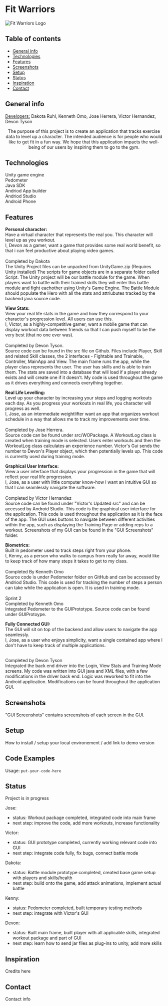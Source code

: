 # Fit Warriors
![Fit Warriors Logo](https://cdn1.imggmi.com/uploads/2019/9/16/5a06c81970fb6e951a290ce9ba9742af-full.png)

## Table of contents
* [General info](#general-info)
* [Technologies](#technologies)
* [Features](#features)
* [Screenshots](#screenshots)
* [Setup](#setup)
* [Status](#status)
* [Inspiration](#inspiration)
* [Contact](#contact)

## General info
<u>Developers:</u> Dakota Ruhl, Kenneth Omo, Jose Herrera, Victor Hernandez, Devon Tyson

<center>The purpose of this project is to create an application that tracks exercise data to level up a character. The intended audience is for people who would like to get fit in a fun way. We hope that this application impacts the well-being of our users by inspiring them to go to the gym. </center>

## Technologies
Unity game engine <br>
Pedometer <br>
Java SDK <br>
Andriod App builder <br>
Andriod Studio <br>
Android Phone <br>

## Features
 <b>Personal character:</b> <br> 
 Have a virtual character that represents the real you. This character will level up as you workout.<br>
  I, Devon as a gamer, want a game that provides some real world benefit, so that i can feel productive about playing video games. <br><BR>
  Completed by Dakota<BR>
 The Unity Project files can be unpacked from UnityGame.zip (Requires Unity installed) The scripts for game objects are in a separate folder called Script. The Unity project will be our battle module for the game. When players want to battle with their trained skills they will enter this battle module and fight eachother using Unity's Game Engine. The Battle Module should populate the Hero with all the stats and attriubutes tracked by the backend java source code. 
  
<b>View Stats:</b> <br>
  View your real life stats in the game and how they correspond to your character's progression level. All users can use this. <br>
  I, Victor, as a highly-competitive gamer, want a mobile game that can display workout data between friends so that I can push myself to   be the very best (that no one ever was).<br><br>
  Completed by Devon Tyson.<BR>
 Source code can be found in the src file on Github. Files include Player, Skill and related Skill classes, the 2 interfaces - Fightable and Trainable, Controller, MainApp and View. The main frame runs the app, while the player class represents the user. The user has skills and is able to train them. The stats are saved into a database that will load if a player already exists and will create one if it doesn't. My code is used throughout the game as it drives everything and connects everything together.
 
  
<b>Real Life Levelling:</b> <br>
 Level up your character by increasing your steps and logging workouts each day. As you progress your workouts in real life, you character will progress as well. <br>
I, Jose, as an intermediate weightlifter want an app that organizes workout schedule in a way that allows me to track my improvements over time.<br><br>
Completed by Jose Herrera.<BR>
 Source code can be found under src/WOPackage.  A WorkoutLog class is created when training mode is selected.  Users enter workouts and then the WorkoutLog class calculates an experience number.  Victor's Gui sends the number to Devon's Player object, which then potentially levels up.  This code is currently used during training mode.
  
<b>Graphical User Interface:</b> <br>
  View a user interface that displays your progression in the game that will reflect your real life progression. <br>
I, Jose, as a user with little computer know-how I want an intuitive GUI so that I can seamlessly navigate the software.<br><br>
Completed by Victor Hernandez<br>
Source code can be found under "Victor's Updated src" and can be accessed by Android Studio.
This code is the graphical user interface for the application. This code is used throughout the application as it is the face of the app. The GUI uses buttons to navigate between different activities within the app, such as displaying the Training Page or adding reps to a workout. Screenshots of my GUI can be found in the "GUI Screenshots" folder.


<b>Biometrics:</b> <br>
Built in pedometer used to track steps right from your phone. <br>
I, Kenny, as a person who walks to campus from really far away, would like to keep track of how many
steps it takes to get to my class.<br><br>
Completed By Kenneth Omo<br>
Source code is under Pedometer folder on GitHub and can be accessed by Andriod Studio.
This code is used for tracking the number of steps a person can take while the application is open. It is used in training mode.
<br><br>
Sprint 2<br>
Completed by Kenneth Omo<br>
Integrated Pedometer to the GUIPrototype. Source code can be found under GUIProtoype.

<b>Fully Connected GUI: </b><BR>
The GUI will sit on top of the backend and allow users to navigate the app seamlessly.<BR>
I, Jose, as a user who enjoys simplicity, want a single contained app where I don't have to keep track of multiple applications.
<BR><BR>
 
 Completed by Devon Tyson<BR>
 Integrated the back end driver into the Login, View Stats and Training Mode screens. My code was written into GUI java and XML files, with a few modifications in the driver back end. Logic was reworked to fit into the Android application. Modifications can be found throughout the application GUI.


## Screenshots
"GUI Screenshots" contains screenshots of each screen in the GUI.

## Setup
How to install / setup your local environement / add link to demo version

## Code Examples
Usage:
`put-your-code-here`

## Status
Project is in progress

Jose:
- status: Workout package completed, integrated code into main frame
- next step: improve the code, add more workouts, increase functionality

Victor:
- status: GUI prototype completed, currently working relevant code into GUI
- next step: integrate code fully, fix bugs, connect battle mode

Dakota:
- status: Battle module prototype completed, created base game setup with players and skills/health
- next step: build onto the game, add attack animations, implement actual battle

Kenny:
- status: Pedometer completed, built temporary testing methods
- next step: integrate with Victor's GUI

Devon:
- status: Built main frame, built player with all applicable skills, integrated workout package and part of GUI
- next step: learn how to send jar files as plug-ins to unity, add more skills

## Inspiration
Credits here

## Contact
Contact info
